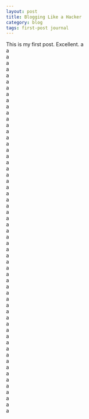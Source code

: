 ```yaml
---
layout: post
title: Blogging Like a Hacker
category: blog
tags: first-post journal
---
```


This is my first post. Excellent.
a<br />
a<br />
a<br />
a<br />
a<br />
a<br />
a<br />
a<br />
a<br />
a<br />
a<br />
a<br />
a<br />
a<br />
a<br />
a<br />
a<br />
a<br />
a<br />
a<br />
a<br />
a<br />
a<br />
a<br />
a<br />
a<br />
a<br />
a<br />
a<br />
a<br />
a<br />
a<br />
a<br />
a<br />
a<br />
a<br />
a<br />
a<br />
a<br />
a<br />
a<br />
a<br />
a<br />
a<br />
a<br />
a<br />
a<br />
a<br />
a<br />
a<br />
a<br />
a<br />
a<br />
a<br />
a<br />
a<br />
a<br />
a<br />
a<br />
a<br />
